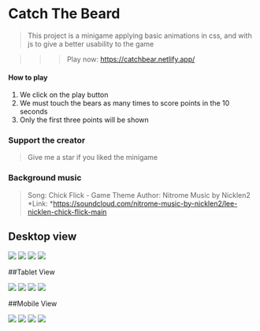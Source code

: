 # Catch The Beard
> This project is a minigame applying basic animations in css, and with js to give a better usability to the game

> > > Play now: https://catchbear.netlify.app/

#### How to play
1. We click on the play button
2. We must touch the bears as many times to score points in the 10 seconds
3. Only the first three points will be shown

### Support the creator
> Give me a star if you liked the minigame

### Background music
> Song: Chick Flick - Game Theme
> Author:  Nitrome Music by Nicklen2
*Link: *https://soundcloud.com/nitrome-music-by-nicklen2/lee-nicklen-chick-flick-main

## Desktop view

![](https://raw.githubusercontent.com/FabianXRL16/CatchMonkey/master/assets/img/ScreenShots/DesktopLobby.png)
![](https://raw.githubusercontent.com/FabianXRL16/CatchMonkey/master/assets/img/ScreenShots/DesktopGo.jpg)
![](https://raw.githubusercontent.com/FabianXRL16/CatchMonkey/master/assets/img/ScreenShots/DesktopPlay.png)
![](https://raw.githubusercontent.com/FabianXRL16/CatchMonkey/master/assets/img/ScreenShots/DesktopGameOver.png)

##Tablet View

![](https://raw.githubusercontent.com/FabianXRL16/CatchMonkey/master/assets/img/ScreenShots/TabletLobby.png)
![](https://raw.githubusercontent.com/FabianXRL16/CatchMonkey/master/assets/img/ScreenShots/TabletGo.png)
![](https://raw.githubusercontent.com/FabianXRL16/CatchMonkey/master/assets/img/ScreenShots/TabletPlay.png)
![](https://raw.githubusercontent.com/FabianXRL16/CatchMonkey/master/assets/img/ScreenShots/TabletGameOver.png)

##Mobile View

![](https://raw.githubusercontent.com/FabianXRL16/CatchMonkey/master/assets/img/ScreenShots/MobileLobby.png)
![](https://raw.githubusercontent.com/FabianXRL16/CatchMonkey/master/assets/img/ScreenShots/MobileGo.png)
![](https://raw.githubusercontent.com/FabianXRL16/CatchMonkey/master/assets/img/ScreenShots/MobilePlay.png)
![](https://raw.githubusercontent.com/FabianXRL16/CatchMonkey/master/assets/img/ScreenShots/MobileGameOver.png)
